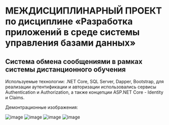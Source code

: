  # МЕЖДИСЦИПЛИНАРНЫЙ ПРОЕКТ по дисциплине «Разработка приложений в среде системы управления базами данных» 
## Система обмена сообщениями в рамках системы дистанционного обучения

Используемые технологии: .NET Core, SQL Server, Dapper, Bootstrap, для реализации аутентификации и авторизации использовались сервисы Authentication и Authorization, а также концепции ASP.NET Core - Identity и Claims.

Демонтрационные изображения:

![image](https://github.com/user-attachments/assets/14383441-5248-433a-84b3-9a6671b0c1b4)
![image](https://github.com/user-attachments/assets/2ea988b1-fac2-4661-8732-6ac144ab3f73)
![image](https://github.com/user-attachments/assets/d002b332-9e8f-4134-bc93-d168ee2fb5d9)
![image](https://github.com/user-attachments/assets/7a626cb6-07c5-4517-9faa-11d875290762)


